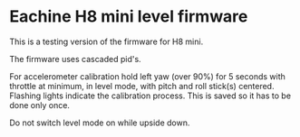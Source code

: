 # Eachine H8 mini level firmware

This is a testing version of the firmware for H8 mini.

The firmware uses cascaded pid's.

For accelerometer calibration hold left yaw (over 90%) for 5 seconds with throttle at minimum, in level mode, with pitch and roll stick(s)  centered. Flashing lights indicate the calibration process. This is saved so it has to be done only once.

Do not switch level mode on while upside down.
